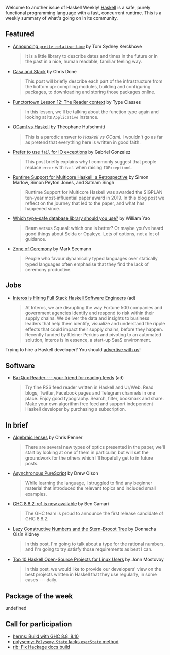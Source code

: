 Welcome to another issue of Haskell Weekly!
[Haskell](https://www.haskell.org) is a safe, purely functional programming language with a fast, concurrent runtime.
This is a weekly summary of what's going on in its community.

## Featured

- [Announcing `pretty-relative-time`](https://cs-syd.eu/posts/2019-12-14-pretty-relative-time) by Tom Sydney Kerckhove
  > It is a little library to describe dates and times in the future or in the past in a nice, human readable, familiar feeling way.

- [Casa and Stack](https://tech.fpcomplete.com/blog/casa-and-stack) by Chris Done
  > This post will briefly describe each part of the infrastructure from the bottom up: compiling modules, building and configuring packages, to downloading and storing those packages online.

- [Functortown Lesson 12: The Reader context](https://typeclasses.com/functortown/the-reader-context) by Type Classes
  > In this lesson, we'll be talking about the function type again and looking at its `Applicative` instance.

- [OCaml vs Haskell](https://blog.regnat.ovh/posts/ocaml-vs-haskell/) by Théophane Hufschmitt
  > This is a parodic answer to _Haskell vs OCaml_. I wouldn't go as far as pretend that everything here is written in good faith.

- [Prefer to use `fail` for IO exceptions](http://www.haskellforall.com/2019/12/prefer-to-use-fail-for-io-exceptions.html) by Gabriel Gonzalez
  > This post briefly explains why I commonly suggest that people replace `error` with `fail` when raising `IOException`s.

- [Runtime Support for Multicore Haskell: a Retrospective](https://blog.sigplan.org/2019/12/16/runtime-support-for-multicore-haskell-a-retrospective/) by Simon Marlow, Simon Peyton Jones, and Satnam Singh
  > Runtime Support for Multicore Haskell was awarded the SIGPLAN ten-year most-influential paper award in 2019. In this blog post we reflect on the journey that led to the paper, and what has happened since.

- [Which type-safe database library should you use?](https://williamyaoh.com/posts/2019-12-14-typesafe-db-libraries.html) by William Yao
  > Beam versus Squeal: which one is better? Or maybe you've heard good things about Selda or Opaleye. Lots of options, not a lot of guidance.

- [Zone of Ceremony](https://blog.ploeh.dk/2019/12/16/zone-of-ceremony/) by Mark Seemann
  > People who favour dynamically typed languages over statically typed languages often emphasise that they find the lack of ceremony productive.

## Jobs

- [Interos is Hiring Full Stack Haskell Software Engineers](https://www.interos.ai/careers/#haskell-software-engineer-ii) (ad)
  > At Interos, we are disrupting the way Fortune 500 companies and government agencies identify and respond to risk within their supply chains. We deliver the data and insights to business leaders that help them identify, visualize and understand the ripple effects that could impact their supply chains, before they happen. Recently funded by Kleiner Perkins and pivoting to an automated solution, Interos is in essence, a start-up SaaS environment.

Trying to hire a Haskell developer?
You should [advertise with us](https://haskellweekly.news/advertising.html)!

## Software

- [BazQux Reader --- your friend for reading feeds](https://bazqux.com/r/hwn_dec19) (ad)
  > Try fine RSS feed reader written in Haskell and Ur/Web. Read blogs, Twitter, Facebook pages and Telegram channels in one place. Enjoy good typography. Search, filter, bookmark and share. Make your own algorithm free feed and support independent Haskell developer by purchasing a subscription.

## In brief

- [Algebraic lenses](https://chrispenner.ca/posts/algebraic) by Chris Penner
  > There are several new types of optics presented in the paper, we'll start by looking at one of them in particular, but will set the groundwork for the others which I'll hopefully get to in future posts.

- [Asynchronous PureScript](https://blog.drewolson.org/asynchronous-purescript) by Drew Olson
  > While learning the language, I struggled to find any beginner material that introduced the relevant topics and included small examples.

- [GHC 8.8.2-rc1 is now available](https://discourse.haskell.org/t/ghc-8-8-2-rc1-is-now-available/1007?u=taylorfausak) by Ben Gamari
  > The GHC team is proud to announce the first release candidate of GHC 8.8.2.

- [Lazy Constructive Numbers and the Stern-Brocot Tree](https://doisinkidney.com/posts/2019-12-14-stern-brocot.html) by Donnacha Oisín Kidney
  > In this post, I'm going to talk about a type for the rational numbers, and I'm going to try satisfy those requirements as best I can.

- [Top 10 Haskell Open-Source Projects for Linux Users](https://serokell.io/blog/top-haskell-open-source-projects-for-linux) by Jonn Mostovoy
  > In this post, we would like to provide our developers' view on the best projects written in Haskell that they use regularly, in some cases --- daily.

## Package of the week

undefined

## Call for participation

-   [herms: Build with GHC 8.8, 8.10](https://github.com/JackMiranda/herms/issues/107)
-   [polysemy: `Polysemy.State` lacks `execState` method ](https://github.com/polysemy-research/polysemy/issues/301)
-   [rib: Fix Hackage docs build](https://github.com/srid/rib/issues/61)
